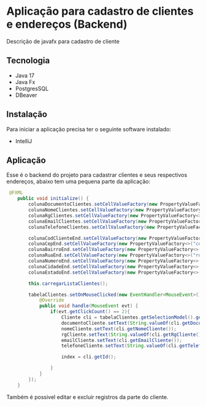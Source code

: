 # Aplicação para cadastro de clientes e endereços (Backend)
Descrição de javafx para cadastro de cliente
## Tecnologia
* Java 17
* Java Fx
* PostgresSQL
* DBeaver

## Instalação
Para iniciar a aplicação precisa ter o seguinte software instalado:
* IntelliJ

## Aplicação

Esse é o backend do projeto para cadastrar clientes e seus respectivos endereços, abaixo tem uma pequena parte da aplicação:
```Java
 @FXML
    public void initialize() {
        colunaDocumentoClientes.setCellValueFactory(new PropertyValueFactory<>("documentoCliente"));
        colunaNomeClientes.setCellValueFactory(new PropertyValueFactory<>("nomeCliente"));
        colunaRgClientes.setCellValueFactory(new PropertyValueFactory<>("rgCliente"));
        colunaEmailClientes.setCellValueFactory(new PropertyValueFactory<>("emailCliente"));
        colunaTelefoneClientes.setCellValueFactory(new PropertyValueFactory<>("telefoneCliente"));

        colunaCodClienteEnd.setCellValueFactory(new PropertyValueFactory<>("codigoClienteEnd"));
        colunaCepEnd.setCellValueFactory(new PropertyValueFactory<>("cepEnd"));
        colunaBairroEnd.setCellValueFactory(new PropertyValueFactory<>("bairroEnd"));
        colunaRuaEnd.setCellValueFactory(new PropertyValueFactory<>("ruaEnd"));
        colunaNumeroEnd.setCellValueFactory(new PropertyValueFactory<>("numeroEnd"));
        colunaCidadeEnd.setCellValueFactory(new PropertyValueFactory<>("cidadeEnd"));
        colunaEstadoEnd.setCellValueFactory(new PropertyValueFactory<>("estadoEnd"));

        this.carregarListaClientes();

        tabelaClientes.setOnMouseClicked(new EventHandler<MouseEvent>() {
            @Override
            public void handle(MouseEvent evt) {
                if(evt.getClickCount() == 2){
                    Cliente cli = tabelaClientes.getSelectionModel().getSelectedItem();
                    documentoCliente.setText(String.valueOf(cli.getDocumentoCliente()));
                    nomeCliente.setText(cli.getNomeCliente());
                    rgCliente.setText(String.valueOf(cli.getRgCliente()));
                    emailCliente.setText(cli.getEmailCliente());
                    telefoneCliente.setText(String.valueOf(cli.getTelefoneCliente()));

                    index = cli.getId();

                }
            }
        });
    }
```
Também é possivel editar e excluir registros da parte do cliente.